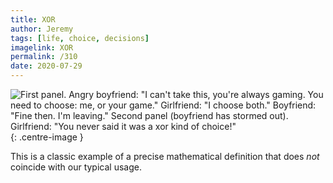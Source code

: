 ```yaml
---
title: XOR
author: Jeremy
tags: [life, choice, decisions]
imagelink: XOR
permalink: /310
date: 2020-07-29
---
```


![First panel. Angry boyfriend: "I can't take this, you're always gaming. You need to choose: me, or your game." Girlfriend: "I choose both." Boyfriend: "Fine then. I'm leaving." Second panel (boyfriend has stormed out). Girlfriend: "You never said it was a xor kind of choice!"](https://res.cloudinary.com/dh3hm8pb7/image/upload/c_scale,q_auto:best/v1535842782/Handwaving/Published/XOR.png){: .centre-image }

This is a classic example of a precise mathematical definition that does *not* coincide with our typical usage.
